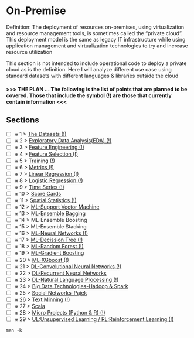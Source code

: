 # On-Premise
Definition: The deployment of resources on-premises, using virtualization and resource management tools, is
sometimes called the “private cloud”.  This deployment model is the same as legacy IT infrastructure while using application management and virtualization technologies to try and increase resource utilization

This section is not intended to include operational code to deploy a private cloud as is the definition. Here I will analyze different use case using standard datasets with different languages & libraries outside the cloud

#### >>> THE PLAN ... The following is the list of points that are planned to be covered. Those that include the symbol (!) are those that currently contain information <<<

## Sections

- [ ] &#x2A33; 1 > [The Datasets (!)](001)
- [ ] &#x2A33; 2 > [Exploratory Data Analysis(EDA) (!)](002)
- [ ] &#x2A33; 3 > [Feature Engineering (!)](003)
- [ ] &#x2A33; 4 > [Feature Selection (!)](004)
- [ ] &#x2A33; 5 > [Training (!)](005)
- [ ] &#x2A33; 6 > [Metrics (!)](006)
- [ ] &#x2A33; 7 > [Linear Regression (!)](007)
- [ ] &#x2A33; 8 > [Logistic Regression (!)](Journey/008)
- [ ] &#x2A33; 9 > [Time Series (!)](Journey/009)
- [ ] &#x2A33; 10 > [Score Cards](Journey/010)
- [ ] &#x2A33; 11 > [Spatial Statistics (!)](Journey/011)
- [ ] &#x2A33; 12 > [ML-Support Vector Machine](Journey/012)
- [ ] &#x2A33; 13 > [ML-Ensemble Bagging](Journey/013/Readme.md)
- [ ] &#x2A33; 14 > ML-Ensemble Boosting
- [ ] &#x2A33; 15 > ML-Ensemble Stacking
- [ ] &#x2A33; 16 > [ML-Neural Networks (!)](Journey/016)
- [ ] &#x2A33; 17 > [ML-Decission Tree (!)](Journey/017)
- [ ] &#x2A33; 18 > [ML-Random Forest (!)](Journey/018)
- [ ] &#x2A33; 19 > [ML-Gradient Boosting](Journey/019)
- [ ] &#x2A33; 20 > [ML-XGboost (!)](Journey/020)
- [ ] &#x2A33; 21 > [DL-Convolutional Neural Networks (!)](Journey/021)
- [ ] &#x2A33; 22 > [DL-Recurrent Neural Networks](Journey/022/Readme.md)
- [ ] &#x2A33; 23 > [DL-Natural Language Processing (!)](Journey/023)
- [ ] &#x2A33; 24 > [Big Data Technologies-Hadoop & Spark](Journey/024/Readme.md)
- [ ] &#x2A33; 25 > [Social Networks-Pajek](Journey/025/Readme.md)
- [ ] &#x2A33; 26 > [Text Minning (!)](Journey/026/Readme.md)
- [ ] &#x2A33; 27 > [Scala](Journey/027/Readme.md)
- [ ] &#x2A33; 28 > [Micro Projects (Python & R) (!)](Journey/028)
- [ ] &#x2A33; 29 > [UL:Unsupervised Learning / RL:Reinforcement Learning (!)](Journey/029)

```
man -k
``` 

